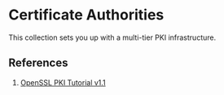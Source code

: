 Certificate Authorities
=======================

This collection sets you up with a multi-tier PKI infrastructure.




References
----------
1. [OpenSSL PKI Tutorial v1.1](https://pki-tutorial.readthedocs.io/en/latest/)
